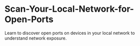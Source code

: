 # Scan-Your-Local-Network-for-Open-Ports
Learn to discover open ports on devices in your local network to understand network exposure.
